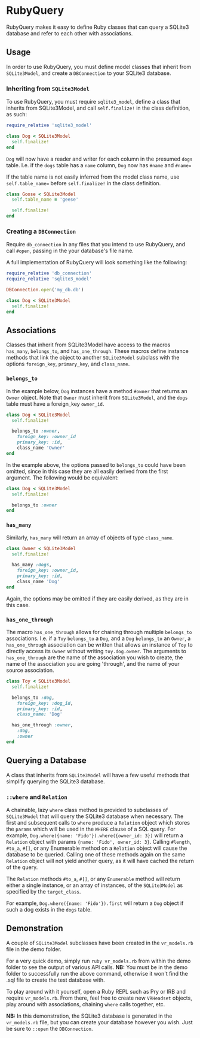 # RubyQuery

RubyQuery makes it easy to define Ruby classes that can query a SQLite3 database
and refer to each other with associations.

## Usage

In order to use RubyQuery, you must define model classes that inherit from
`SQLite3Model`, and create a `DBConnection` to your SQLite3 database.

### Inheriting from `SQLite3Model`

To use RubyQuery, you must require `sqlite3_model`, define a class that inherits
from SQLite3Model, and call `self.finalize!` in the class definition, as such:

```ruby
require_relative 'sqlite3_model'

class Dog < SQLite3Model
  self.finalize!
end
```

`Dog` will now have a reader and writer for each column in the presumed `dogs` table.
I.e. if the `dogs` table has a `name` column, `Dog` now has `#name` and `#name=`


If the table name is not easily inferred from the model class name, use `self.table_name=`
before `self.finalize!` in the class definition.

```ruby
class Goose < SQLite3Model
  self.table_name = 'geese'

  self.finalize!
end
```

### Creating a `DBConnection`

Require `db_connection` in any files that you intend to use RubyQuery, and call
`#open`, passing in the your database's file name.

A full implementation of RubyQuery will look something like the following:
```ruby
require_relative 'db_connection'
require_relative 'sqlite3_model'

DBConnection.open('my_db.db')

class Dog < SQLite3Model
  self.finalize!
end
```

## Associations

Classes that inherit from SQLite3Model have access to the macros `has_many`, `belongs_to`, and `has_one_through`.
These macros define instance methods that link the object to another `SQLite3Model` subclass with the
options `foreign_key`, `primary_key`, and `class_name`.

### `belongs_to`

In the example below, `Dog` instances have a method `#owner` that returns an `Owner` object.
Note that `Owner` must inherit from `SQLite3Model`, and the `dogs` table must have a foreign_key `owner_id`.

```ruby
class Dog < SQLite3Model
  self.finalize!

  belongs_to :owner,
    foreign_key: :owner_id
    primary_key: :id,
    class_name 'Owner'
end
```

In the example above, the options passed to `belongs_to` could have been omitted, since
in this case they are all easily derived from the first argument.
The following would be equivalent:
```ruby
class Dog < SQLite3Model
  self.finalize!

  belongs_to :owner
end
```
### `has_many`

Similarly, `has_many` will return an array of objects of type `class_name`.

```ruby
class Owner < SQLite3Model
  self.finalize!

  has_many :dogs,
    foreign_key: :owner_id,
    primary_key: :id,
    class_name 'Dog'
end
```

Again, the options may be omitted if they are easily derived, as they are in this case.

### `has_one_through`

The macro `has_one_through` allows for chaining through multiple `belongs_to` associations.
I.e. if a `Toy` `belongs_to` a `Dog`, and a `Dog` `belongs_to` an `Owner`, a `has_one_through`
association can be written that allows an instance of `Toy` to directly access its `Owner` without
writing `toy.dog.owner`. The arguments to `has_one_through` are the name of the association you wish
to create, the name of the association you are going 'through', and the name of your source association.

```ruby
class Toy < SQLite3Model
  self.finalize!

  belongs_to :dog,
    foreign_key: :dog_id,
    primary_key: :id,
    class_name: 'Dog'

  has_one_through :owner,
    :dog,
    :owner
end
```

## Querying a Database

A class that inherits from `SQLite3Model` will have a few useful methods that
simplify querying the SQLite3 database.

### `::where` and `Relation`

A chainable, lazy `where` class method is provided to subclasses of `SQLite3Model` that
will query the SQLite3 database when necessary. The first and subsequent calls to `where`
produce a `Relation` object which stores the `params` which will be used in the `WHERE` clause
of a SQL query. For example, `Dog.where({name: 'Fido'}).where({owner_id: 3})` will return a `Relation` object
with params `{name: 'Fido', owner_id: 3}`. Calling `#length`, `#to_a`, `#[]`, or any Enumerable
method on a `Relation` object will cause the database to be queried. Calling one of these methods again
on the same `Relation` object will not yield another query, as it will have cached the return of the query.  

The `Relation` methods `#to_a`, `#[]`, or any `Enumerable` method will return either a single instance,
or an array of instances, of the `SQLite3Model` as specified by the `target_class`.

For example, `Dog.where({name: 'Fido'}).first` will return a `Dog` object if such a dog exists in the `dogs` table.

## Demonstration

A couple of `SQLite3Model` subclasses have been created in the `vr_models.rb` file in the demo folder.

For a very quick demo, simply run `ruby vr_models.rb` from within the demo folder to see the output
of various API calls.
**NB:** You must be in the demo folder to successfully run the above command, otherwise it won't find the .sql file to
create the test database with.

To play around with it yourself, open a Ruby REPL such as Pry or IRB and require `vr_models.rb`.
From there, feel free to create new `VRHeadset` objects, play around with associations,
chaining `where` calls together, etc.

**NB:** In this demonstration, the SQLite3 database is generated in the `vr_models.rb` file,
but you can create your database however you wish. Just be sure to `::open` the `DBConnection`.
